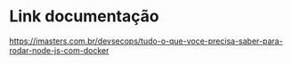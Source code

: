 # Link documentação
https://imasters.com.br/devsecops/tudo-o-que-voce-precisa-saber-para-rodar-node-js-com-docker
